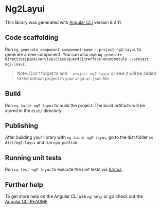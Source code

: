 # Ng2Layui

This library was generated with [Angular CLI](https://github.com/angular/angular-cli) version 8.2.11.

## Code scaffolding

Run `ng generate component component-name --project ng2-layui` to generate a new component. You can also use `ng generate directive|pipe|service|class|guard|interface|enum|module --project ng2-layui`.
> Note: Don't forget to add `--project ng2-layui` or else it will be added to the default project in your `angular.json` file. 

## Build

Run `ng build ng2-layui` to build the project. The build artifacts will be stored in the `dist/` directory.

## Publishing

After building your library with `ng build ng2-layui`, go to the dist folder `cd dist/ng2-layui` and run `npm publish`.

## Running unit tests

Run `ng test ng2-layui` to execute the unit tests via [Karma](https://karma-runner.github.io).

## Further help

To get more help on the Angular CLI use `ng help` or go check out the [Angular CLI README](https://github.com/angular/angular-cli/blob/master/README.md).
